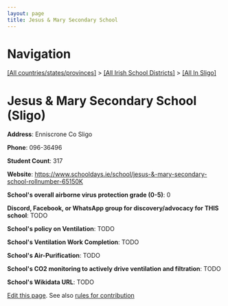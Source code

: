 ```yaml
---
layout: page
title: Jesus & Mary Secondary School
---
```

# Navigation

[[All countries/states/provinces]](../../..) > [[All Irish School Districts]](../..) > [[All In Sligo]](..)

# Jesus & Mary Secondary School (Sligo)

**Address**: Enniscrone Co Sligo

**Phone**: 096-36496

**Student Count**: 317

**Website**: <https://www.schooldays.ie/school/jesus-&-mary-secondary-school-rollnumber-65150K>

**School's overall airborne virus protection grade (0-5)**: 0

**Discord, Facebook, or WhatsApp group for discovery/advocacy for THIS school**: TODO

**School's policy on Ventilation**: TODO

**School's Ventilation Work Completion**: TODO

**School's Air-Purification**: TODO

**School's CO2 monitoring to actively drive ventilation and filtration**: TODO

**School's Wikidata URL**: TODO


[Edit this page](https://github.com/ventilate-schools/Ireland/edit/main/./Sligo/Jesus_&_Mary_Secondary_School.md). See also [rules for contribution](../../../contribution-rules/)